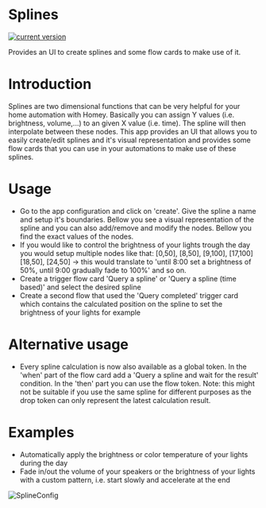# Splines

[![current version](https://img.shields.io/badge/version-2.1.0-<COLOR>.svg)](https://shields.io/)

Provides an UI to create splines and some flow cards to make use of it.

# Introduction
Splines are two dimensional functions that can be very helpful for your home automation with Homey. Basically you can assign Y values (i.e. brightness, volume,...) to an given X value (i.e. time). The spline will then interpolate between these nodes. This app provides an UI that allows you to easily create/edit splines and it's visual representation and provides some flow cards that you can use in your automations to make use of these splines.

# Usage
 - Go to the app configuration and click on 'create'. Give the spline a name and setup it's boundaries. Bellow you see a visual representation of the spline and you can also add/remove and modify the nodes. Bellow you find the exact values of the nodes.
 - If you would like to control the brightness of your lights trough the day you would setup multiple nodes like that: [0,50], [8,50], [9,100], [17,100] [18,50], [24,50] -> this would translate to 'until 8:00 set a brightness of 50%, until 9:00 gradually fade to 100%' and so on.
 - Create a trigger flow card 'Query a spline' or 'Query a spline (time based)' and select the desired spline
 - Create a second flow that used the 'Query completed' trigger card which contains the calculated position on the spline to set the brightness of your lights for example

# Alternative usage
 - Every spline calculation is now also available as a global token. In the 'when' part of the flow card add a 'Query a spline and wait for the result' condition. In the 'then' part you can use the flow token. Note: this might not be suitable if you use the same spline for different purposes as the drop token can only represent the latest calculation result.

 # Examples
  - Automatically apply the brightness or color temperature of your lights  during the day
  - Fade in/out the volume of your speakers or the brightness of your lights with a custom pattern, i.e. start slowly and accelerate at the end

![SplineConfig](https://github.com/MadMonkey87/Homey.Splines/screenshots/SplineConfig.jpg "SplineConfig")